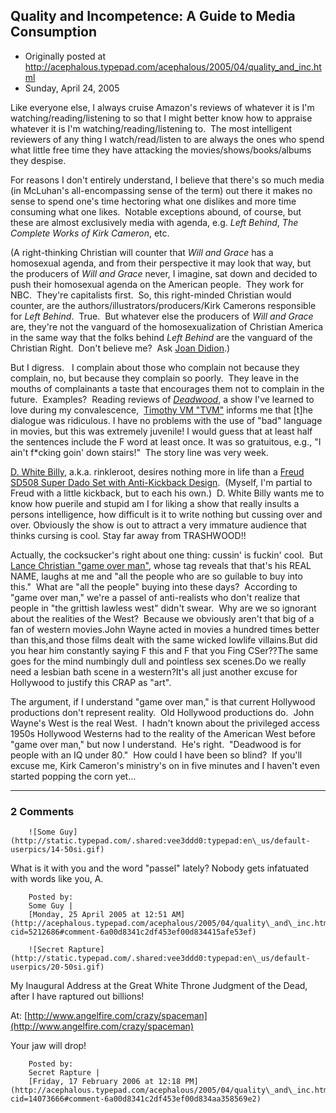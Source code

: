 ## Quality and Incompetence: A Guide to Media Consumption

 * Originally posted at http://acephalous.typepad.com/acephalous/2005/04/quality_and_inc.html
 * Sunday, April 24, 2005



Like everyone else, I always cruise Amazon's reviews of whatever it is I'm watching/reading/listening to so that I might better know how to appraise whatever it is I'm watching/reading/listening to.  The most intelligent reviewers of any thing I watch/read/listen to are always the ones who spend what little free time they have attacking the movies/shows/books/albums they despise.  

For reasons I don't entirely understand, I believe that there's so much media (in McLuhan's all-encompassing sense of the term) out there it makes no sense to spend one's time hectoring what one dislikes and more time consuming what one likes.  Notable exceptions abound, of course, but these are almost exclusively media with agenda, e.g. _Left Behind_, _The Complete Works of Kirk Cameron_, etc.  

(A right-thinking Christian will counter that _Will and Grace_ has a homosexual agenda, and from their perspective it may look that way, but the producers of _Will and Grace_ never, I imagine, sat down and decided to push their homosexual agenda on the American people.  They work for NBC.  They're capitalists first.  So, this right-minded Christian would counter, are the authors/illustrators/producers/Kirk Camerons responsible for _Left Behind_.  True.  But whatever else the producers of _Will and Grace_ are, they're not the vanguard of the homosexualization of Christian America in the same way that the folks behind _Left Behind_ are the vanguard of the Christian Right.  Don't believe me?  Ask [Joan Didion](http://acephalous.typepad.com/acephalous/files/16749.htm).)

But I digress.   I complain about those who complain not because they complain, no, but because they complain so poorly.  They leave in the mouths of complainants a taste that encourages them not to complain in the future.  Examples?  Reading reviews of _[Deadwood](http://www.hbo.com/deadwood/)_, a show I've learned to love during my convalescence,  [Timothy VM "TVM"](http://www.amazon.com/exec/obidos/tg/cm/member-glance/-/A20WRMFV12X8R2/1/ref=cm\_cr\_auth/103-8289502-8607027?%!F(MISSING)encoding=UTF8) informs me that
[t]he dialogue was ridiculous. I have no problems with the use of "bad"
language in movies, but this was extremely juvenile! I would guess that
at least half the sentences include the F word at least once. It was so
gratuitous, e.g., "I ain't f\*cking goin' down stairs!"  The story line was very week.

[D. White Billy](http://www.amazon.com/exec/obidos/tg/cm/member-glance/-/A83M9JS9JPVV4/1/ref=cm\_cr\_auth/103-8289502-8607027?%!F(MISSING)encoding=UTF8), a.k.a. rinkleroot, desires nothing more in life than a [Freud SD508 Super Dado Set with Anti-Kickback Design](http://www.amazon.com/exec/obidos/tg/detail/-/B00004RK0P/ref=wl\_it\_dp/103-8289502-8607027?%!F(MISSING)encoding=UTF8&coliid=I2ZF0TGZ3APTYK&v=glance&colid=3T1R84LGJ422).  (Myself, I'm partial to Freud with a little kickback, but to each his own.)  D. White Billy wants me to know how puerile and stupid am I for liking a show that
really insults a persons intelligence, how difficult is it to write
nothing but cussing over and over. Obviously the show is out to attract
a very immature audience that thinks cursing is cool. Stay far away
from TRASHWOOD!!

Actually, the cocksucker's right about one thing: cussin' is fuckin' cool.  But [Lance Christian "game over man"](http://www.amazon.com/exec/obidos/tg/cm/member-glance/-/A3LW6FZ12WUX2A/1/ref=cm\_cr\_auth/103-8289502-8607027?%!F(MISSING)encoding=UTF8), whose tag reveals that that's his REAL NAME, laughs at me and "all the people who are so guilable to buy into this."  What are "all the people" buying into these days?  According to "game over man," we're a passel of anti-realists who don't realize that people in "the grittish lawless west" didn't swear.  Why are we so ignorant about the realities of the West?  Because we
obviously aren't that big of a fan of western movies.John Wayne acted
in movies a hundred times better than this,and those films dealt with
the same wicked lowlife villains.But did you hear him constantly saying
F this and F that you Fing CSer??The same goes for the mind numbingly
dull and pointless sex scenes.Do we really need a lesbian bath scene in
a western?It's all just another excuse for Hollywood to justify this
CRAP as "art".

The argument, if I understand "game over man," is that current Hollywood productions don't represent reality.  Old Hollywood productions do.  John Wayne's West is the real West.  I hadn't known about the privileged access 1950s Hollywood Westerns had to the reality of the American West before "game over man," but now I understand.  He's right.  "Deadwood is for people with an IQ under 80."  How could I have been so blind?  If you'll excuse me, Kirk Cameron's ministry's on in five minutes and I haven't even started popping the corn yet...  

		

* * *

### 2 Comments 

		

                
[]()

	

		![Some Guy](http://static.typepad.com/.shared:vee3ddd0:typepad:en\_us/default-userpics/14-50si.gif)
	

	

		

What is it with you and the word "passel" lately? Nobody gets infatuated with words like you, A.

	

		Posted by:
		Some Guy |
		[Monday, 25 April 2005 at 12:51 AM](http://acephalous.typepad.com/acephalous/2005/04/quality\_and\_inc.html?cid=5212686#comment-6a00d8341c2df453ef00d834415afe53ef)

[]()

	

		![Secret Rapture](http://static.typepad.com/.shared:vee3ddd0:typepad:en\_us/default-userpics/20-50si.gif)
	

	

		

My Inaugural Address at the Great White Throne Judgment of the Dead, after I have raptured out billions!

At:  [http://www.angelfire.com/crazy/spaceman](http://www.angelfire.com/crazy/spaceman)

Your jaw will drop!

	

		Posted by:
		Secret Rapture |
		[Friday, 17 February 2006 at 12:18 PM](http://acephalous.typepad.com/acephalous/2005/04/quality\_and\_inc.html?cid=14073666#comment-6a00d8341c2df453ef00d834aa358569e2)

		

        